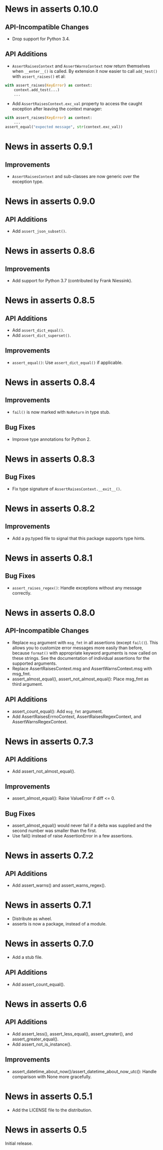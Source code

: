 News in asserts 0.10.0
======================

API-Incompatible Changes
------------------------

* Drop support for Python 3.4.

API Additions
-------------

* `AssertRaisesContext` and `AssertWarnsContext` now return themselves
  when `__enter__()` is called. By extension it now easier to call
  `add_test()` with `assert_raises()` et al:

```python
with assert_raises(KeyError) as context:
    context.add_test(...)
    ...
```  

* Add `AssertRaisesContext.exc_val` property to access the caught
  exception after leaving the context manager:

```python
with assert_raises(KeyError) as context:
    ...
assert_equal("expected message", str(context.exc_val))
```  

News in asserts 0.9.1
=====================

Improvements
------------

* `AssertRaisesContext` and sub-classes are now generic over the
  exception type.

News in asserts 0.9.0
=====================

API Additions
-------------

* Add `assert_json_subset()`.

News in asserts 0.8.6
=====================

Improvements
------------

* Add support for Python 3.7 (contributed by Frank Niessink).

News in asserts 0.8.5
=====================

API Additions
-------------

* Add `assert_dict_equal()`.
* Add `assert_dict_superset()`.

Improvements
------------

* `assert_equal()`: Use `assert_dict_equal()` if applicable.

News in asserts 0.8.4
=====================

Improvements
------------

* `fail()` is now marked with `NoReturn` in type stub.

Bug Fixes
---------

* Improve type annotations for Python 2.

News in asserts 0.8.3
=====================

Bug Fixes
---------

* Fix type signature of `AssertRaisesContext.__exit__()`.

News in asserts 0.8.2
=====================

Improvements
------------

* Add a py.typed file to signal that this package supports type hints.

News in asserts 0.8.1
=====================

Bug Fixes
---------

* `assert_raises_regex()`: Handle exceptions without any message correctly.

News in asserts 0.8.0
=====================

API-Incompatible Changes
------------------------

* Replace `msg` argument with `msg_fmt` in all assertions (except `fail()`).
  This allows you to customize error messages more easily than before, because
  `format()` with appropriate keyword arguments is now called on these
  strings. See the documentation of individual assertions for the supported
  arguments.
* Replace AssertRaisesContext.msg and AssertWarnsContext.msg with msg_fmt.
* assert_almost_equal(), assert_not_almost_equal(): Place msg_fmt as third
  argument.

API Additions
-------------

* assert_count_equal(): Add `msg_fmt` argument.
* Add AssertRaisesErrnoContext, AssertRaisesRegexContext, and
  AssertWarnsRegexContext.

News in asserts 0.7.3
=====================

API Additions
-------------

* Add assert_not_almost_equal().

Improvements
------------

* assert_almost_equal(): Raise ValueError if diff <= 0.

Bug Fixes
---------

* assert_almost_equal() would never fail if a delta was supplied and the
  second number was smaller than the first.
* Use fail() instead of raise AssertionError in a few assertions.

News in asserts 0.7.2
=====================

API Additions
-------------

* Add assert_warns() and assert_warns_regex().

News in asserts 0.7.1
=====================

* Distribute as wheel.
* asserts is now a package, instead of a module.

News in asserts 0.7.0
=====================

* Add a stub file.

API Additions
-------------

* Add assert_count_equal().

News in asserts 0.6
===================

API Additions
-------------

* Add assert_less(), assert_less_equal(), assert_greater(), and
  assert_greater_equal().
* Add assert_not_is_instance().

Improvements
------------

* assert_datetime_about_now()/assert_datetime_about_now_utc(): Handle
  comparison with None more gracefully.

News in asserts 0.5.1
=====================

* Add the LICENSE file to the distribution.

News in asserts 0.5
===================

Initial release.
